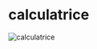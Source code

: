 # calculatrice
![calculatrice](https://user-images.githubusercontent.com/116212206/205131681-4b304005-6096-486e-a8f5-f87e426425cb.PNG)



